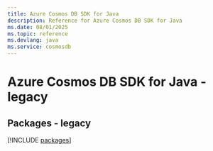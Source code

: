 ```yaml
---
title: Azure Cosmos DB SDK for Java
description: Reference for Azure Cosmos DB SDK for Java
ms.date: 08/01/2025
ms.topic: reference
ms.devlang: java
ms.service: cosmosdb
---
```

# Azure Cosmos DB SDK for Java - legacy
## Packages - legacy
[!INCLUDE [packages](cosmos-db-index.md)]